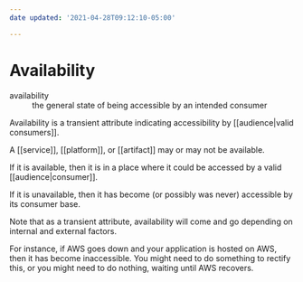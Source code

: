 ```yaml
---
date updated: '2021-04-28T09:12:10-05:00'

---
```


# Availability

<dl>
<dt>availability</dt>
<dd>the general state of being accessible by an intended consumer</dd>
</dl>

Availability is a transient attribute indicating accessibility by [[audience|valid consumers]].

A [[service]], [[platform]], or [[artifact]] may or may not be available.

If it is available, then it is in a place where it could be accessed by a valid [[audience|consumer]].

If it is unavailable, then it has become (or possibly was never) accessible by its consumer base.

Note that as a transient attribute, availability will come and go depending on internal and external factors.

For instance, if AWS goes down and your application is hosted on AWS, then it has become inaccessible.  You might need to do something to rectify this, or you might need to do nothing, waiting until AWS recovers.
